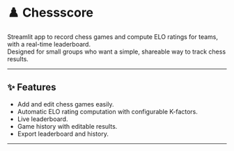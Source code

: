 # ♟️ Chessscore

Streamlit app to record chess games and compute ELO ratings for teams, with a real-time leaderboard.  
Designed for small groups who want a simple, shareable way to track chess results.

---

## ✨ Features
- Add and edit chess games easily.
- Automatic ELO rating computation with configurable K-factors.
- Live leaderboard.
- Game history with editable results.
- Export leaderboard and history.

---
